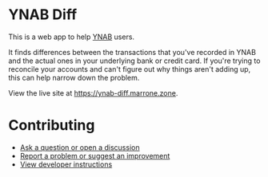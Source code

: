 # YNAB Diff

This is a web app to help [YNAB](https://ynab.com) users.

It finds differences between the transactions that you've recorded in YNAB and the actual ones in your underlying bank or credit card.
If you're trying to reconcile your accounts and can't figure out why things aren't adding up, this can help narrow down the problem.

View the live site at https://ynab-diff.marrone.zone.

# Contributing

- [Ask a question or open a discussion](https://github.com/SyntaxColoring/ynab-diff/discussions)
- [Report a problem or suggest an improvement](https://github.com/SyntaxColoring/ynab-diff/issues/new)
- [View developer instructions](./DEVELOPING.md)
